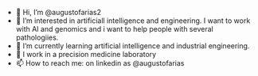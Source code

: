 - 👋 Hi, I’m @augustofarias2
- 👀 I’m interested in artificiall intelligence and engineering. I want to work with AI and genomics and i want to help people with several pathologiies. 
- 🌱 I’m currently learning artificial intelligence and industrial engineering.
- 💞️ I work in a precision medicine laboratory
- 📫 How to reach me: on linkedin as @augustofarias

<!---
augustofarias2/augustofarias2 is a ✨ special ✨ repository because its `README.md` (this file) appears on your GitHub profile.
You can click the Preview link to take a look at your changes.
--->
